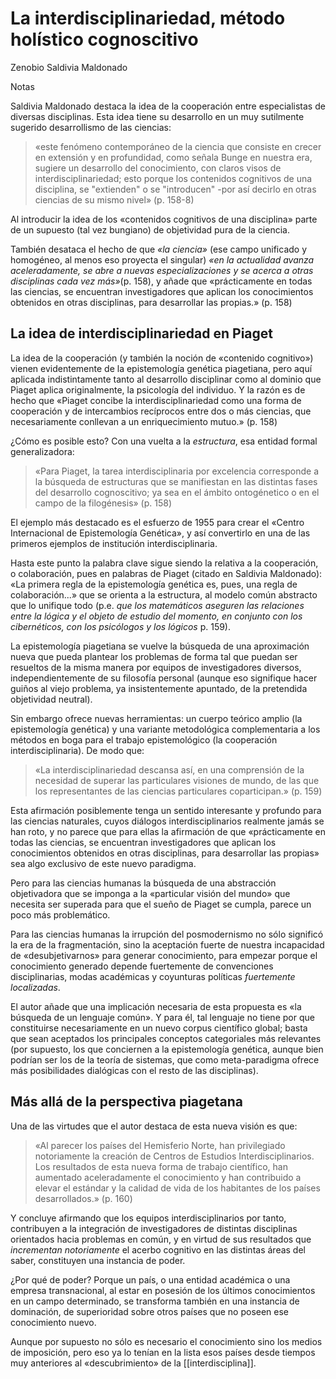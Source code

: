 # La interdisciplinariedad, método holístico cognoscitivo
Zenobio Saldivia Maldonado

Notas

Saldivia Maldonado destaca la idea de la cooperación entre especialistas de diversas disciplinas. Esta idea tiene su desarrollo en un muy sutilmente sugerido desarrollismo de las ciencias:

> «este fenómeno contemporáneo de la ciencia que consiste en crecer en extensión y en profundidad, como señala Bunge en nuestra era, sugiere un desarrollo del conocimiento, con claros visos de interdisciplinariedad; esto porque los contenidos cognitivos de una disciplina, se "extienden" o se "introducen" -por así decirlo en otras ciencias de su mismo nivel» (p. 158-8)

Al introducir la idea de los «contenidos cognitivos de una disciplina» parte de un supuesto (tal vez bungiano) de objetividad pura de la ciencia.

También desataca el hecho de que *«la ciencia»* (ese campo unificado y homogéneo, al menos eso proyecta el singular) *«en la actualidad avanza aceleradamente, se abre a nuevas especializaciones y se acerca a otras disciplinas cada vez más»*(p. 158), y añade que «prácticamente en todas las ciencias, se encuentran investigadores que aplican los conocimientos obtenidos en otras disciplinas, para desarrollar las propias.» (p. 158)

## La idea de interdisciplinariedad en Piaget

La idea de la cooperación (y también la noción de «contenido cognitivo») vienen evidentemente de la epistemología genética piagetiana, pero aquí aplicada indistintamente tanto al desarrollo disciplinar como al dominio que Piaget aplica originalmente, la psicología del individuo. Y la razón es de hecho que «Piaget concibe la interdisciplinariedad como una forma de cooperación y de intercambios recíprocos entre dos o más ciencias, que necesariamente conllevan a un enriquecimiento mutuo.» (p. 158)

¿Cómo es posible esto? Con una vuelta a la *estructura*, esa entidad formal generalizadora:

> «Para Piaget, la tarea interdisciplinaria por excelencia corresponde a la búsqueda de estructuras que se manifiestan en las distintas fases del desarrollo cognoscitivo; ya sea en el ámbito ontogénetico o en el campo de la filogénesis» (p. 158)

El ejemplo más destacado es el esfuerzo de 1955 para crear el «Centro Internacional de Epistemología Genética», y así convertirlo en una de las primeros ejemplos de institución interdisciplinaria.

Hasta este punto la palabra clave sigue siendo la relativa a la cooperación, o colaboración, pues en palabras de Piaget (citado en Saldivia Maldonado): «La primera regla de la epistemología genética es, pues, una regla de colaboración...» que se orienta a la estructura, al modelo común abstracto que lo unifique todo (p.e. *que los matemáticos aseguren las relaciones entre la lógica y el objeto de estudio del momento, en conjunto con los cibernéticos, con los psicólogos y los lógicos* p. 159).

La epistemología piagetiana se vuelve la búsqueda de una aproximación nueva que pueda plantear los problemas de forma tal que puedan ser resueltos de la misma manera por equipos de investigadores diversos, independientemente de su filosofía personal (aunque eso signifique hacer guiños al viejo problema, ya insistentemente apuntado, de la pretendida objetividad neutral).

Sin embargo ofrece nuevas herramientas: un cuerpo teórico amplio (la epistemología genética) y una variante metodológica complementaria a los métodos en boga para el trabajo epistemológico (la cooperación interdisciplinaria). De modo que:

> «La interdisciplinariedad descansa así, en una comprensión de la necesidad de superar las particulares visiones de mundo, de las que los representantes de las ciencias particulares coparticipan.» (p. 159)

Esta afirmación posiblemente tenga un sentido interesante y profundo para las ciencias naturales, cuyos diálogos interdisciplinarios realmente jamás se han roto, y no parece que para ellas la afirmación de que «prácticamente en todas las ciencias, se encuentran investigadores que aplican los conocimientos obtenidos en otras disciplinas, para desarrollar las propias» sea algo exclusivo de este nuevo paradigma.

Pero para las ciencias humanas la búsqueda de una abstracción objetivadora que se imponga a la «particular visión del mundo» que necesita ser superada para que el sueño de Piaget se cumpla, parece un poco más problemático.

Para las ciencias humanas la irrupción del posmodernismo no sólo significó la era de la fragmentación, sino la aceptación fuerte de nuestra incapacidad de «desubjetivarnos» para generar conocimiento, para empezar porque el conocimiento generado depende fuertemente de convenciones disciplinarias, modas académicas y coyunturas políticas *fuertemente localizadas*.

El autor añade que una implicación necesaria de esta propuesta es «la búsqueda de un lenguaje común». Y para él, tal lenguaje no tiene por que constituirse necesariamente en un nuevo corpus científico global; basta que sean aceptados los principales conceptos categoriales más relevantes (por supuesto, los que conciernen a la epistemología genética, aunque bien podrían ser los de la teoría de sistemas, que como meta-paradigma ofrece más posibilidades dialógicas con el resto de las disciplinas).

## Más allá de la perspectiva piagetana

Una de las virtudes que el autor destaca de esta nueva visión es que:

> «Al parecer los países del Hemisferio Norte, han privilegiado notoriamente la creación de Centros de Estudios Interdisciplinarios. Los resultados de esta nueva forma de trabajo científico, han aumentado aceleradamente el conocimiento y han contribuido a elevar el estándar y la calidad de vida de los habitantes de los países desarrollados.» (p. 160)

Y concluye afirmando que los equipos interdisciplinarios por tanto, contribuyen a la integración de investigadores de distintas disciplinas orientados hacia problemas en común, y en virtud de sus resultados que *incrementan notoriamente* el acerbo cognitivo en las distintas áreas del saber, constituyen una instancia de poder.

¿Por qué de poder? Porque un país, o una entidad académica o una empresa transnacional, al estar en posesión de los últimos conocimientos en un campo determinado, se transforma también en una instancia de dominación, de superioridad sobre otros países que no poseen ese conocimiento nuevo.

Aunque por supuesto no sólo es necesario el conocimiento sino los medios de imposición, pero eso ya lo tenían en la lista esos países desde tiempos muy anteriores al «descubrimiento» de la [[interdisciplina]].

